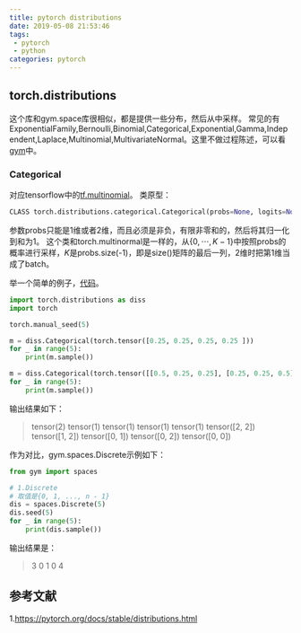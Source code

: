 ```yaml
---
title: pytorch distributions
date: 2019-05-08 21:53:46
tags:
 - pytorch
 - python
categories: pytorch
---
```


## torch.distributions
这个库和gym.space库很相似，都是提供一些分布，然后从中采样。
常见的有ExponentialFamily,Bernoulli,Binomial,Categorical,Exponential,Gamma,Independent,Laplace,Multinomial,MultivariateNormal。这里不做过程陈述，可以看[gym](http://localhost:4000/2019/04/12/gym%E4%BB%8B%E7%BB%8D/)中。
### Categorical
对应tensorflow中的[tf.multinomial](https://github.com/mxxhcm/myown_code/blob/master/tf/some_ops/tf_multinominal.py)。
类原型：
``` python
CLASS torch.distributions.categorical.Categorical(probs=None, logits=None, validate_args=None)
```
参数probs只能是$1$维或者$2$维，而且必须是非负，有限非零和的，然后将其归一化到和为$1$。
这个类和torch.multinormal是一样的，从$\{0,\cdots, K-1\}$中按照probs的概率进行采样，$K$是probs.size(-1)，即是size()矩阵的最后一列，$2$维时把第$1$维当成了batch。

举一个简单的例子，[代码](https://github.com/mxxhcm/code/blob/master/pytorch/pytorch_test/torch_distribution.py)。
``` python
import torch.distributions as diss
import torch

torch.manual_seed(5)

m = diss.Categorical(torch.tensor([0.25, 0.25, 0.25, 0.25 ]))
for _ in range(5):
    print(m.sample())

m = diss.Categorical(torch.tensor([[0.5, 0.25, 0.25], [0.25, 0.25, 0.5]]))
for _ in range(5):
    print(m.sample())

```

输出结果如下：
> tensor(2)
tensor(1)
tensor(1)
tensor(1)
tensor(1)
tensor([2, 2])
tensor([1, 2])
tensor([0, 1])
tensor([0, 2])
tensor([0, 0])

作为对比，gym.spaces.Discrete示例如下：
``` python
from gym import spaces

# 1.Discrete
# 取值是{0, 1, ..., n - 1}
dis = spaces.Discrete(5)
dis.seed(5)
for _ in range(5):
    print(dis.sample())
```
输出结果是：
> 3
0
1
0
4

## 参考文献
1.https://pytorch.org/docs/stable/distributions.html

